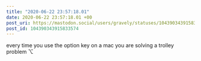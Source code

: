 ```yaml
---
title: "2020-06-22 23:57:18.01"
date: 2020-06-22 23:57:18.01 +00
post_uri: https://mastodon.social/users/gravely/statuses/104390343915833574
post_id: 104390343915833574
---
```

every time you use the option key on a mac you are solving a trolley problem ⌥


